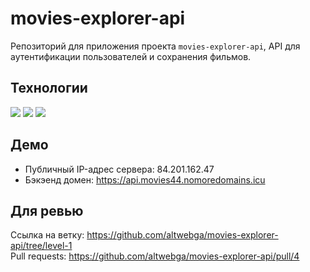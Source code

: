 ﻿# movies-explorer-api
Репозиторий для приложения проекта `movies-explorer-api`, API для аутентификации пользователей и сохранения фильмов.

## Технологии
<img src="https://img.shields.io/badge/node.js%20-%2343853D.svg?&style=for-the-badge&logo=node.js&logoColor=white"/>
<img src="https://img.shields.io/badge/express.js%20-%23404d59.svg?&style=for-the-badge"/>
<img src ="https://img.shields.io/badge/MongoDB-%234ea94b.svg?&style=for-the-badge&logo=mongodb&logoColor=white"/>

## Демо

* Публичный IP-адрес сервера: 84.201.162.47  
* Бэкэенд домен: https://api.movies44.nomoredomains.icu  

## Для ревью

Ссылка на ветку: https://github.com/altwebga/movies-explorer-api/tree/level-1  
Pull requests: https://github.com/altwebga/movies-explorer-api/pull/4  

